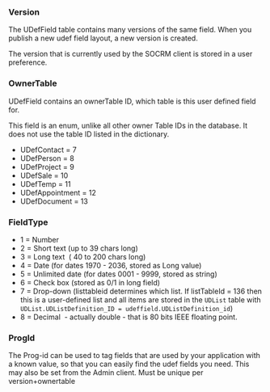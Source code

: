 
### Version

The UDefField table contains many versions of the same field. When you publish a new udef field layout, a new version is created.

The version that is currently used by the SOCRM client is stored in a user preference.

### OwnerTable

UDefField contains an ownerTable ID, which table is this user defined field for.

This field is an enum, unlike all other owner Table IDs in the database. It does not use the table ID listed in the dictionary.

* UDefContact = 7
* UDefPerson = 8
* UDefProject = 9
* UDefSale = 10
* UDefTemp = 11
* UDefAppointment = 12
* UDefDocument = 13

### FieldType

* 1 = Number
* 2 = Short text (up to 39 chars long)
* 3 = Long text  ( 40 to 200 chars long)
* 4 = Date (for dates 1970 - 2036, stored as Long value)
* 5 = Unlimited date (for dates 0001 - 9999, stored as string)
* 6 = Check box (stored as 0/1 in long field)
* 7 = Drop-down (listtableid determines which list. If listTableId = 136 then this is a user-defined list and all items are stored in the `UDList` table with `UDList.UDListDefinition_ID = udeffield.UDListDefinition_id`)
* 8 = Decimal  - actually double - that is 80 bits IEEE floating point.

### ProgId

The Prog-id can be used to tag fields that are used by your application with a known value, so that you can easily find the udef fields you need. This may also be set from the Admin client. Must be unique per version+ownertable
